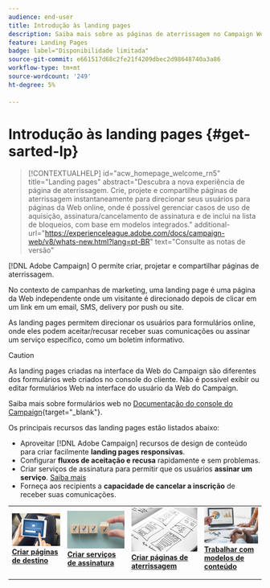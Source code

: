 ```yaml
---
audience: end-user
title: Introdução às landing pages
description: Saiba mais sobre as páginas de aterrissagem no Campaign Web
feature: Landing Pages
badge: label="Disponibilidade limitada"
source-git-commit: e661517d68c2fe21f4209dbec2d98648740a3a86
workflow-type: tm+mt
source-wordcount: '249'
ht-degree: 5%

---
```


# Introdução às landing pages {#get-sarted-lp}

>[!CONTEXTUALHELP]
>id="acw_homepage_welcome_rn5"
>title="Landing pages"
>abstract="Descubra a nova experiência de página de aterrissagem. Crie, projete e compartilhe páginas de aterrissagem instantaneamente para direcionar seus usuários para páginas da Web online, onde é possível gerenciar casos de uso de aquisição, assinatura/cancelamento de assinatura e de inclui na lista de bloqueios, com base em modelos integrados."
>additional-url="https://experienceleague.adobe.com/docs/campaign-web/v8/whats-new.html?lang=pt-BR" text="Consulte as notas de versão"

[!DNL Adobe Campaign] O permite criar, projetar e compartilhar páginas de aterrissagem.

No contexto de campanhas de marketing, uma landing page é uma página da Web independente onde um visitante é direcionado depois de clicar em um link em um email, SMS, delivery por push ou site.

As landing pages permitem direcionar os usuários para formulários online, onde eles podem aceitar/recusar receber suas comunicações ou assinar um serviço específico, como um boletim informativo.

>[!CAUTION]
>
>As landing pages criadas na interface da Web do Campaign são diferentes dos formulários web criados no console do cliente. Não é possível exibir ou editar formulários Web na interface do usuário da Web do Campaign.
>
>Saiba mais sobre formulários web no [Documentação do console do Campaign](https://experienceleague.adobe.com/docs/campaign/campaign-v8/content/webapps.html){target="_blank"}.

Os principais recursos das landing pages estão listados abaixo:

* Aproveitar [!DNL Adobe Campaign] recursos de design de conteúdo para criar facilmente **landing pages responsivas**.
* Configurar **fluxos de aceitação e recusa** rapidamente e sem problemas.
* Criar serviços de assinatura para permitir que os usuários **assinar um serviço**. [Saiba mais](../audience/manage-services.md)
* Forneça aos recipients a **capacidade de cancelar a inscrição** de receber suas comunicações.
  <!--Send a **confirmation email** upon opt-in or opt-out.-->

<table style="table-layout:fixed"><tr style="border: 0;">
<td>
<a href="create-lp.md">
<img alt="Lead" src="../assets/do-not-localize/lp-subscription.jpeg">
</a>
<div><a href="create-lp.md"><strong>Criar páginas de destino</strong>
</div>
<p>
</td>
<td>
<a href="../audience/manage-services.md">
<img alt="Pouco frequente" src="../assets/do-not-localize/lp-list.jpg">
</a>
<div>
<a href="../audience/manage-services.md"><strong>Criar serviços de assinatura</strong></a>
</div>
<p></td>
<td>
<a href="lp-content.md">
<img alt="Validação" src="../assets/do-not-localize/lp-design.jpg">
</a>
<div>
<a href="lp-content.md"><strong>Criar páginas de aterrissagem</strong></a>
</div>
<p>
</td>
<td>
<a href="lp-templates.md">
<img alt="Validação" src="../assets/do-not-localize/lp-reporting.jpg">
</a>
<div>
<a href="lp-templates.md"><strong>Trabalhar com modelos de conteúdo</strong></a>
</div>
<p>
</td>
</tr></table>

